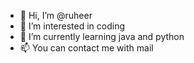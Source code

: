 - 👋 Hi, I’m @ruheer
- 👀 I’m interested in coding
- 🌱 I’m currently learning java and python
- 📫 You can contact me with mail

<!---
ruheer/ruheer is a ✨ special ✨ repository because its `README.md` (this file) appears on your GitHub profile.
You can click the Preview link to take a look at your changes.
--->
